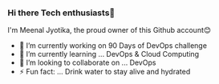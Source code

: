 ### Hi there Tech enthusiasts👋
I'm Meenal Jyotika, the proud owner of this Github account😊
- 🔭 I’m currently working on 90 Days of DevOps challenge
- 🌱 I’m currently learning ... DevOps & Cloud Computing
- 👯 I’m looking to collaborate on ... DevOps
- ⚡ Fun fact: ... Drink water to stay alive and hydrated 

<!--
**MeenalJy/MeenalJy** is a ✨ _special_ ✨ repository because its `README.md` (this file) appears on your GitHub profile.

Here are some ideas to get you started:


-->
